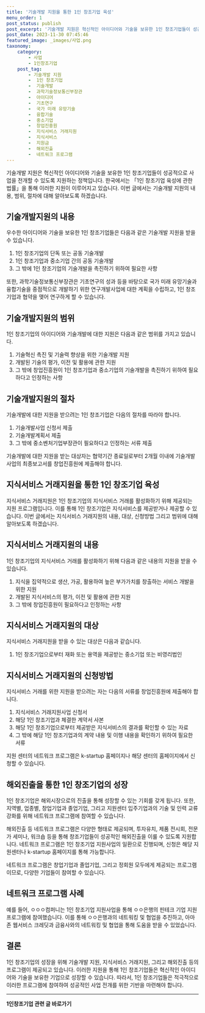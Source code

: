 ```yaml
---
title: '기술개발 지원을 통한 1인 창조기업 육성'
menu_order: 1
post_status: publish
post_excerpt: '기술개발 지원은 혁신적인 아이디어와 기술을 보유한 1인 창조기업들이 성공적으로 사업을 전개할 수 있도록 지원하는 정책입니다. 한국에서는  1인 창조기업 육성에 관한 법률 을 통해 이러한 지원이 이루어지고 있습니다. 이번 글에서는 기술개발 지원의 내용, 범위, 절차에 대해 알아보도록 하겠습니다.'
post_date: 2023-11-30 07:45:46
featured_image: _images/사업.png
taxonomy:
    category:
        - 사업
        - 1인창조기업
    post_tag:
        - 기술개발 지원
        -  1인 창조기업
        -  기술개발
        -  과학기술정보통신부장관
        -  아이디어
        -  기초연구
        -  국가 미래 유망기술
        -  융합기술
        -  중소기업
        -  창업진흥원
        -  지식서비스 거래지원
        -  지식서비스
        -  지원금
        -  해외진출
        -  네트워크 프로그램
---
```



기술개발 지원은 혁신적인 아이디어와 기술을 보유한 1인 창조기업들이 성공적으로 사업을 전개할 수 있도록 지원하는 정책입니다. 한국에서는 「1인 창조기업 육성에 관한 법률」을 통해 이러한 지원이 이루어지고 있습니다. 이번 글에서는 기술개발 지원의 내용, 범위, 절차에 대해 알아보도록 하겠습니다.

## 기술개발지원의 내용

우수한 아이디어와 기술을 보유한 1인 창조기업들은 다음과 같은 기술개발 지원을 받을 수 있습니다.

1. 1인 창조기업의 단독 또는 공동 기술개발
2. 1인 창조기업과 중소기업 간의 공동 기술개발
3. 그 밖에 1인 창조기업의 기술개발을 촉진하기 위하여 필요한 사항

또한, 과학기술정보통신부장관은 기초연구의 성과 등을 바탕으로 국가 미래 유망기술과 융합기술을 중점적으로 개발하기 위한 연구개발사업에 대한 계획을 수립하고, 1인 창조기업과 협약을 맺어 연구하게 할 수 있습니다.

## 기술개발지원의 범위

1인 창조기업의 아이디어와 기술개발에 대한 지원은 다음과 같은 범위를 가지고 있습니다.

1. 기술혁신 촉진 및 기술력 향상을 위한 기술개발 지원
2. 개발된 기술의 평가, 이전 및 활용에 관한 지원
3. 그 밖에 창업진흥원이 1인 창조기업과 중소기업의 기술개발을 촉진하기 위하여 필요하다고 인정하는 사항

## 기술개발지원의 절차

기술개발에 대한 지원을 받으려는 1인 창조기업은 다음의 절차를 따라야 합니다.

1. 기술개발사업 신청서 제출
2. 기술개발계획서 제출
3. 그 밖에 중소벤처기업부장관이 필요하다고 인정하는 서류 제출

기술개발에 대한 지원을 받는 대상자는 협약기간 종료일로부터 2개월 이내에 기술개발사업의 최종보고서를 창업진흥원에 제출해야 합니다.

## 지식서비스 거래지원을 통한 1인 창조기업 육성

지식서비스 거래지원은 1인 창조기업의 지식서비스 거래를 활성화하기 위해 제공되는 지원 프로그램입니다. 이를 통해 1인 창조기업은 지식서비스를 제공받거나 제공할 수 있습니다. 이번 글에서는 지식서비스 거래지원의 내용, 대상, 신청방법 그리고 범위에 대해 알아보도록 하겠습니다.

## 지식서비스 거래지원의 내용

1인 창조기업의 지식서비스 거래를 활성화하기 위해 다음과 같은 내용의 지원을 받을 수 있습니다.

1. 지식을 집약적으로 생산, 가공, 활용하여 높은 부가가치를 창출하는 서비스 개발을 위한 지원
2. 개발된 지식서비스의 평가, 이전 및 활용에 관한 지원
3. 그 밖에 창업진흥원이 필요하다고 인정하는 사항

## 지식서비스 거래지원의 대상

지식서비스 거래지원을 받을 수 있는 대상은 다음과 같습니다.

1. 1인 창조기업으로부터 재화 또는 용역을 제공받는 중소기업 또는 비영리법인

## 지식서비스 거래지원의 신청방법

지식서비스 거래를 위한 지원을 받으려는 자는 다음의 서류를 창업진흥원에 제출해야 합니다.

1. 지식서비스 거래지원사업 신청서
2. 해당 1인 창조기업과 체결한 계약서 사본
3. 해당 1인 창조기업으로부터 제공받은 지식서비스의 결과를 확인할 수 있는 자료
4. 그 밖에 해당 1인 창조기업과의 계약 내용 및 이행 내용을 확인하기 위하여 필요한 서류

지원 센터의 네트워크 프로그램은 k-startup 홈페이지나 해당 센터의 홈페이지에서 신청할 수 있습니다.

## 해외진출을 통한 1인 창조기업의 성장

1인 창조기업은 해외시장으로의 진출을 통해 성장할 수 있는 기회를 갖게 됩니다. 또한, 지역별, 업종별, 창업기업과 졸업기업, 그리고 지원센터 입주기업과의 기술 및 인력 교류 강화를 위해 네트워크 프로그램에 참여할 수 있습니다.

해외진출 등 네트워크 프로그램은 다양한 형태로 제공되며, 투자유치, 제품 전시회, 전문가 세미나, 워크숍 등을 통해 창조기업들이 성공적인 해외진출을 이룰 수 있도록 지원합니다. 네트워크 프로그램은 1인 창조기업 지원사업의 일환으로 진행되며, 신청은 해당 지원센터나 k-startup 홈페이지를 통해 가능합니다.

네트워크 프로그램은 창업기업과 졸업기업, 그리고 정회원 모두에게 제공되는 프로그램이므로, 다양한 기업들이 참여할 수 있습니다.

## 네트워크 프로그램 사례

예를 들어, ㅇㅇㅇ컴퍼니는 1인 창조기업 지원사업을 통해 ㅇㅇ은행의 핀테크 기업 지원 프로그램에 참여했습니다. 이를 통해 ㅇㅇ은행과의 네트워킹 및 협업을 추진하고, 아마존 웹서비스 크레딧과 금융사와의 네트워킹 및 협업을 통해 도움을 받을 수 있었습니다.

## 결론

1인 창조기업의 성장을 위해 기술개발 지원, 지식서비스 거래지원, 그리고 해외진출 등의 프로그램이 제공되고 있습니다. 이러한 지원을 통해 1인 창조기업들은 혁신적인 아이디어와 기술을 보유한 기업으로 성장할 수 있습니다. 따라서, 1인 창조기업들은 적극적으로 이러한 프로그램에 참여하여 성공적인 사업 전개를 위한 기반을 마련해야 합니다.
<!-- wp:separator -->
<hr class="wp-block-separator has-alpha-channel-opacity"/>
<!-- /wp:separator -->

<!-- wp:group {"backgroundColor":"base","layout":{"type":"constrained"}} -->
<div class="wp-block-group has-base-background-color has-background"><!-- wp:paragraph {"align":"center","fontSize":"medium"} -->
<p class="has-text-align-center has-large-font-size"><strong>1인창조기업 관련 글 바로가기</strong></p>
<!-- /wp:paragraph -->


<!-- wp:latest-posts
{"categories":[{"id":27060,"count":19,"description":"","link":"https://uknowlaw.com/category/1%ec%9d%b8%ec%b0%bd%ec%a1%b0%ea%b8%b0%ec%97%85/","name":"1인창조기업","slug":"1인창조기업","taxonomy":"category","parent":0,"meta":[],"_links":{"self":[{"href":"https://uknowlaw.com/wp-json/wp/v2/categories/27060"}],"collection":[{"href":"https://uknowlaw.com/wp-json/wp/v2/categories"}],"about":[{"href":"https://uknowlaw.com/wp-json/wp/v2/taxonomies/category"}],"wp:post_type":[{"href":"https://uknowlaw.com/wp-json/wp/v2/posts?categories=27060"}],"curies":[{"name":"wp","href":"https://api.w.org/{rel}","templated":true}]}}],"postsToShow":100,"excerptLength":28,"postLayout":"grid","columns":2,"featuredImageAlign":"left","featuredImageSizeSlug":"large","fontSize":"small"} /--></div>
<!-- /wp:group -->